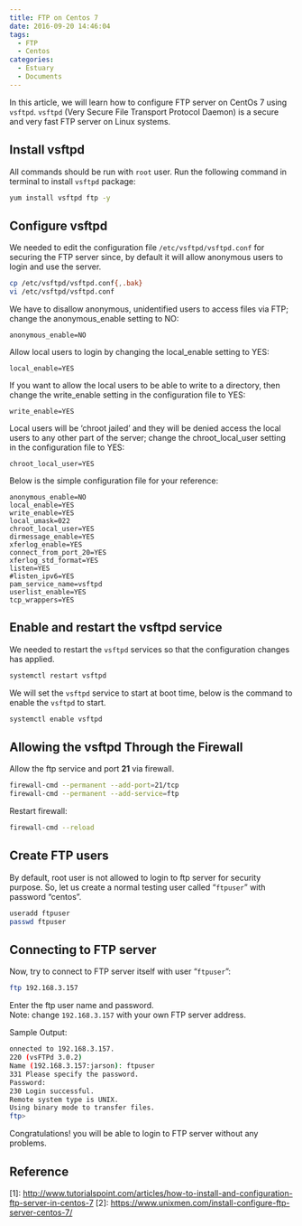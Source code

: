 ```yaml
---
title: FTP on Centos 7
date: 2016-09-20 14:46:04
tags:
  - FTP
  - Centos
categories:
  - Estuary
  - Documents
---
```


In this article, we will learn how to configure FTP server on CentOs 7 using `vsftpd`. `vsftpd` (Very Secure File Transport Protocol Daemon) is a secure and very fast FTP server on Linux systems.

## Install vsftpd

All commands should be run with `root` user. Run the following command in terminal to install `vsftpd` package:
```bash
yum install vsftpd ftp -y
```

## Configure vsftpd

We needed to edit the configuration file `/etc/vsftpd/vsftpd.conf` for securing the FTP server since, by default it will allow anonymous users to login and use the server.
```bash
cp /etc/vsftpd/vsftpd.conf{,.bak}
vi /etc/vsftpd/vsftpd.conf
```
We have to disallow anonymous, unidentified users to access files via FTP; change the anonymous_enable setting to NO:
```
anonymous_enable=NO
```
Allow local users to login by changing the local_enable setting to YES:
```
local_enable=YES
```
If you want to allow the local users to be able to write to a directory, then change the write_enable setting in the configuration file to YES:
```
write_enable=YES
```
Local users will be ‘chroot jailed’ and they will be denied access the local users to any other part of the server; change the chroot_local_user setting in the configuration file to YES:
```
chroot_local_user=YES
```
Below is the simple configuration file for your reference:
```
anonymous_enable=NO
local_enable=YES
write_enable=YES
local_umask=022
chroot_local_user=YES
dirmessage_enable=YES
xferlog_enable=YES
connect_from_port_20=YES
xferlog_std_format=YES
listen=YES
#listen_ipv6=YES
pam_service_name=vsftpd
userlist_enable=YES
tcp_wrappers=YES
```

## Enable and restart  the vsftpd service

We needed to restart the `vsftpd` services so that the configuration changes has applied.
```bash
systemctl restart vsftpd
```
We will set the `vsftpd` service to start at boot time, below is the command to enable the `vsftpd` to start.
```bash
systemctl enable vsftpd
```

## Allowing the vsftpd Through the Firewall

Allow the ftp service and port **21** via firewall.
```bash
firewall-cmd --permanent --add-port=21/tcp
firewall-cmd --permanent --add-service=ftp
```
Restart firewall:
```bash
firewall-cmd --reload
```

## Create FTP users

By default, root user is not allowed to login to ftp server for security purpose. So, let us create a normal testing user called “`ftpuser`” with password “centos”.
```bash
useradd ftpuser
passwd ftpuser
```

## Connecting to FTP server

Now, try to connect to FTP server itself with user “`ftpuser`”:
```bash
ftp 192.168.3.157
```
Enter the ftp user name and password.  
Note: change `192.168.3.157` with your own FTP server address.

Sample Output:
```bash
onnected to 192.168.3.157.
220 (vsFTPd 3.0.2)
Name (192.168.3.157:jarson): ftpuser
331 Please specify the password.
Password:
230 Login successful.
Remote system type is UNIX.
Using binary mode to transfer files.
ftp>
```
Congratulations! you will be able to login to FTP server without any problems.

## Reference

\[1]: <http://www.tutorialspoint.com/articles/how-to-install-and-configuration-ftp-server-in-centos-7>
\[2]: <https://www.unixmen.com/install-configure-ftp-server-centos-7/>
